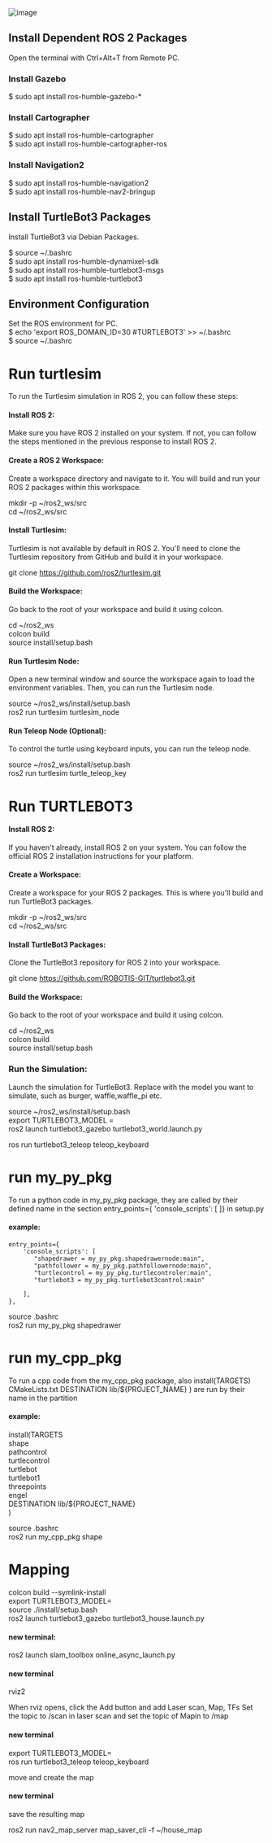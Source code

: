 ![image](https://github.com/huso987/birfen-staj/assets/66470348/7455271a-1755-4f8d-ba2a-352bf4bb0330)

## Install Dependent ROS 2 Packages

Open the terminal with Ctrl+Alt+T from Remote PC.
### Install Gazebo
$ sudo apt install ros-humble-gazebo-*
### Install Cartographer
$ sudo apt install ros-humble-cartographer       
$ sudo apt install ros-humble-cartographer-ros
### Install Navigation2
$ sudo apt install ros-humble-navigation2   
$ sudo apt install ros-humble-nav2-bringup


## Install TurtleBot3 Packages
Install TurtleBot3 via Debian Packages.

$ source ~/.bashrc  
$ sudo apt install ros-humble-dynamixel-sdk  
$ sudo apt install ros-humble-turtlebot3-msgs  
$ sudo apt install ros-humble-turtlebot3

## Environment Configuration
Set the ROS environment for PC.  
$ echo 'export ROS_DOMAIN_ID=30 #TURTLEBOT3' >> ~/.bashrc  
$ source ~/.bashrc

# Run turtlesim


To run the Turtlesim simulation in ROS 2, you can follow these steps:

#### Install ROS 2:
Make sure you have ROS 2 installed on your system. If not, you can follow the steps mentioned in the previous response to install ROS 2.

#### Create a ROS 2 Workspace:
Create a workspace directory and navigate to it. You will build and run your ROS 2 packages within this workspace.

mkdir -p ~/ros2_ws/src   
cd ~/ros2_ws/src

#### Install Turtlesim:
Turtlesim is not available by default in ROS 2. You'll need to clone the Turtlesim repository from GitHub and build it in your workspace.

git clone https://github.com/ros2/turtlesim.git

#### Build the Workspace:
Go back to the root of your workspace and build it using colcon.

cd ~/ros2_ws  
colcon build   
source install/setup.bash

#### Run Turtlesim Node:
Open a new terminal window and source the workspace again to load the environment variables. Then, you can run the Turtlesim node.

source ~/ros2_ws/install/setup.bash  
ros2 run turtlesim turtlesim_node

#### Run Teleop Node (Optional):
To control the turtle using keyboard inputs, you can run the teleop node.

source ~/ros2_ws/install/setup.bash  
ros2 run turtlesim turtle_teleop_key

# Run TURTLEBOT3

#### Install ROS 2:
If you haven't already, install ROS 2 on your system. You can follow the official ROS 2 installation instructions for your platform.

#### Create a Workspace:
Create a workspace for your ROS 2 packages. This is where you'll build and run TurtleBot3 packages.

mkdir -p ~/ros2_ws/src  
cd ~/ros2_ws/src

#### Install TurtleBot3 Packages:
Clone the TurtleBot3 repository for ROS 2 into your workspace.

git clone https://github.com/ROBOTIS-GIT/turtlebot3.git

#### Build the Workspace:
Go back to the root of your workspace and build it using colcon.

cd ~/ros2_ws   
colcon build  
source install/setup.bash

### Run the Simulation:

Launch the simulation for TurtleBot3. Replace <model> with the model you want to simulate, such as burger, waffle,waffle_pi etc.

source ~/ros2_ws/install/setup.bash   
export TURTLEBOT3_MODEL =<model>  
ros2 launch turtlebot3_gazebo turtlebot3_world.launch.py

ros run turtlebot3_teleop teleop_keyboard

# run my_py_pkg
To run a python code in my_py_pkg package, they are called by their defined name in the section entry_points={ 'console_scripts': [ ]} in setup.py

#### example:        
    entry_points={
        'console_scripts': [
           "shapedrawer = my_py_pkg.shapedrawernode:main",
           "pathfollower = my_py_pkg.pathfollowernode:main",
           "turtlecontrol = my_py_pkg.turtlecontroler:main",
           "turtlebot3 = my_py_pkg.turtlebot3control:main"
           
        ],
    },

source .bashrc  
ros2 run my_py_pkg shapedrawer


# run my_cpp_pkg
To run a cpp code from the my_cpp_pkg package, also install(TARGETS) CMakeLists.txt
    DESTINATION lib/${PROJECT_NAME}
) are run by their name in the partition

#### example: 
install(TARGETS  
    shape  
    pathcontrol  
    turtlecontrol  
    turtlebot  
    turtlebot1  
    threepoints   
    engel   
    DESTINATION lib/${PROJECT_NAME}  
)


source .bashrc  
ros2 run my_cpp_pkg shape


# Mapping

colcon build --symlink-install  
export TURTLEBOT3_MODEL=<model>  
source ./install/setup.bash  
ros2 launch turtlebot3_gazebo turtlebot3_house.launch.py
#### new terminal:
ros2 launch slam_toolbox online_async_launch.py

#### new terminal

rviz2 


When rviz opens, click the Add button and add Laser scan, Map, TFs
Set the topic to /scan in laser scan and set the topic of Mapin to /map

#### new terminal
export TURTLEBOT3_MODEL=<model>   
ros run turtlebot3_teleop teleop_keyboard


move and create the map


#### new terminal
save the resulting map

ros2 run nav2_map_server map_saver_cli -f ~/house_map
